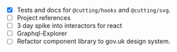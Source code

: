 - [X] Tests and docs for `@cutting/hooks` and `@cutting/svg`.
- [ ] Project references
- [ ] 3 day spike into interactors for react
- [ ] Graphql-Explorer
- [ ] Refactor component library to gov.uk design system.